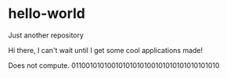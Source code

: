# hello-world
Just another repository

Hi there,
I can't wait until I get some cool applications made! 


Does not compute. 01100101010010101010100101010101010101010
